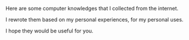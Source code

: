 Here are some computer knowledges that I collected from the internet.  
  
I rewrote them based on my personal experiences, for my personal uses.  
  
I hope they would be useful for you.
